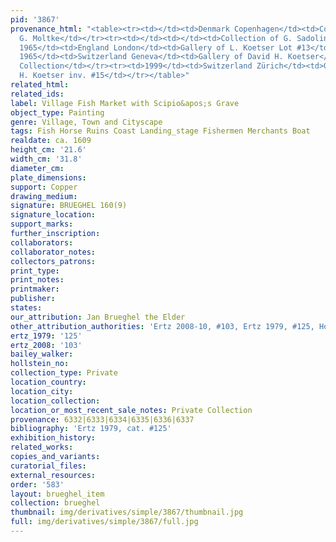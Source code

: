 ```yaml
---
pid: '3867'
provenance_html: "<table><tr><td></td><td>Denmark Copenhagen</td><td>Collectio nof
  G. Moltke</td></tr><tr><td></td><td></td><td>Collection of G. Sadolin Dragor</td></tr><tr><td>Spring
  1965</td><td>England London</td><td>Gallery of L. Koetser Lot #13</td></tr><tr><td>After
  1965</td><td>Switzerland Geneva</td><td>Gallery of David H. Koetser</td></tr><tr><td>1979</td><td>Switzerland</td><td>Private
  Collection</td></tr><tr><td>1999</td><td>Switzerland Zürich</td><td>Gallery of David
  H. Koetser inv. #15</td></tr></table>"
related_html: 
related_ids: 
label: Village Fish Market with Scipio&apos;s Grave
object_type: Painting
genre: Village, Town and Cityscape
tags: Fish Horse Ruins Coast Landing_stage Fishermen Merchants Boat
realdate: ca. 1609
height_cm: '21.6'
width_cm: '31.8'
diameter_cm: 
plate_dimensions: 
support: Copper
drawing_medium: 
signature: BRUEGHEL 160(9)
signature_location: 
support_marks: 
further_inscription: 
collaborators: 
collaborator_notes: 
collectors_patrons: 
print_type: 
print_notes: 
printmaker: 
publisher: 
states: 
our_attribution: Jan Brueghel the Elder
other_attribution_authorities: 'Ertz 2008-10, #103, Ertz 1979, #125, Honig database'
ertz_1979: '125'
ertz_2008: '103'
bailey_walker: 
hollstein_no: 
collection_type: Private
location_country: 
location_city: 
location_collection: 
location_or_most_recent_sale_notes: Private Collection
provenance: 6332|6333|6334|6335|6336|6337
bibliography: 'Ertz 1979, cat. #125'
exhibition_history: 
related_works: 
copies_and_variants: 
curatorial_files: 
external_resources: 
order: '583'
layout: brueghel_item
collection: brueghel
thumbnail: img/derivatives/simple/3867/thumbnail.jpg
full: img/derivatives/simple/3867/full.jpg
---
```

